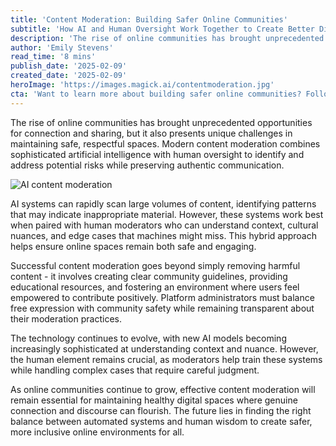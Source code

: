 ```yaml
---
title: 'Content Moderation: Building Safer Online Communities'
subtitle: 'How AI and Human Oversight Work Together to Create Better Digital Spaces'
description: 'The rise of online communities has brought unprecedented opportunities for connection and sharing, but it also presents unique challenges in maintaining safe, respectful spaces. Modern content moderation combines sophisticated artificial intelligence with human oversight to identify and address potential risks while preserving authentic communication.'
author: 'Emily Stevens'
read_time: '8 mins'
publish_date: '2025-02-09'
created_date: '2025-02-09'
heroImage: 'https://images.magick.ai/contentmoderation.jpg'
cta: 'Want to learn more about building safer online communities? Follow us on LinkedIn for regular updates on content moderation best practices and technology developments.'
---
```


The rise of online communities has brought unprecedented opportunities for connection and sharing, but it also presents unique challenges in maintaining safe, respectful spaces. Modern content moderation combines sophisticated artificial intelligence with human oversight to identify and address potential risks while preserving authentic communication.

![AI content moderation](https://i.magick.ai/PIXE/1739094981116_magick_img.webp)

AI systems can rapidly scan large volumes of content, identifying patterns that may indicate inappropriate material. However, these systems work best when paired with human moderators who can understand context, cultural nuances, and edge cases that machines might miss. This hybrid approach helps ensure online spaces remain both safe and engaging.

Successful content moderation goes beyond simply removing harmful content - it involves creating clear community guidelines, providing educational resources, and fostering an environment where users feel empowered to contribute positively. Platform administrators must balance free expression with community safety while remaining transparent about their moderation practices.

The technology continues to evolve, with new AI models becoming increasingly sophisticated at understanding context and nuance. However, the human element remains crucial, as moderators help train these systems while handling complex cases that require careful judgment.

As online communities continue to grow, effective content moderation will remain essential for maintaining healthy digital spaces where genuine connection and discourse can flourish. The future lies in finding the right balance between automated systems and human wisdom to create safer, more inclusive online environments for all.